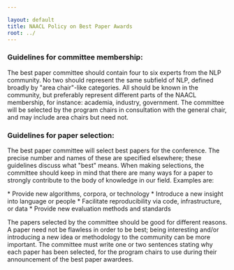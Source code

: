 ```yaml
---

layout: default
title: NAACL Policy on Best Paper Awards
root: ../
---
```


### Guidelines for committee membership:

The best paper committee should contain four to six experts from the NLP community. No two should represent the same subfield of NLP, defined broadly by "area chair"-like categories. All should be known in the community, but preferably represent different parts of the NAACL membership, for instance: academia, industry, government. The committee will be selected by the program chairs in consultation with the general chair, and may include area chairs but need not.

### Guidelines for paper selection:

The best paper committee will select best papers for the conference. The precise number and names of these are specified elsewhere; these guidelines discuss what "best" means. When making selections, the committee should keep in mind that there are many ways for a paper to strongly contribute to the body of knowledge in our field. Examples are:

\* Provide new algorithms, corpora, or technology
\* Introduce a new insight into language or people
\* Facilitate reproducibility via code, infrastructure, or data
\* Provide new evaluation methods and standards

The papers selected by the committee should be good for different reasons. A paper need not be flawless in order to be best; being interesting and/or introducing a new idea or methodology to the community can be more important. The committee must write one or two sentences stating why each paper has been selected, for the program chairs to use during their announcement of the best paper awardees.

